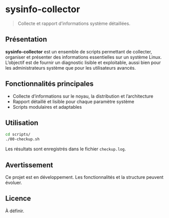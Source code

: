 # sysinfo-collector
> Collecte et rapport d’informations système détaillées.

## Présentation

**sysinfo-collector** est un ensemble de scripts permettant de collecter, organiser et présenter des informations essentielles sur un système Linux. L’objectif est de fournir un diagnostic lisible et exploitable, aussi bien pour les administrateurs système que pour les utilisateurs avancés.

## Fonctionnalités principales
- Collecte d’informations sur le noyau, la distribution et l’architecture
- Rapport détaillé et lisible pour chaque paramètre système
- Scripts modulaires et adaptables

## Utilisation

```bash
cd scripts/
./00-checkup.sh
```

Les résultats sont enregistrés dans le fichier `checkup.log`.

## Avertissement
Ce projet est en développement. Les fonctionnalités et la structure peuvent évoluer.

## Licence
À définir.
